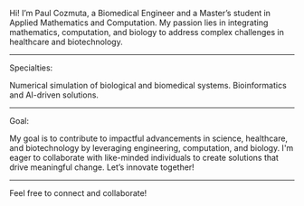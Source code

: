 
Hi! I’m Paul Cozmuta, a Biomedical Engineer and a Master’s student in Applied Mathematics and Computation. My passion lies in integrating mathematics, computation, and biology to address complex challenges in healthcare and biotechnology.

_________________________________________________________________________________________________________________________________________________________________________________________

Specialties:

Numerical simulation of biological and biomedical systems.
Bioinformatics and AI-driven solutions.

_________________________________________________________________________________________________________________________________________________________________________________________

Goal:

My goal is to contribute to impactful advancements in science, healthcare, and biotechnology by leveraging engineering, computation, and biology. I'm eager to collaborate with like-minded individuals to create solutions that drive meaningful change. Let’s innovate together!


_________________________________________________________________________________________________________________________________________________________________________________________

Feel free to connect and collaborate!
